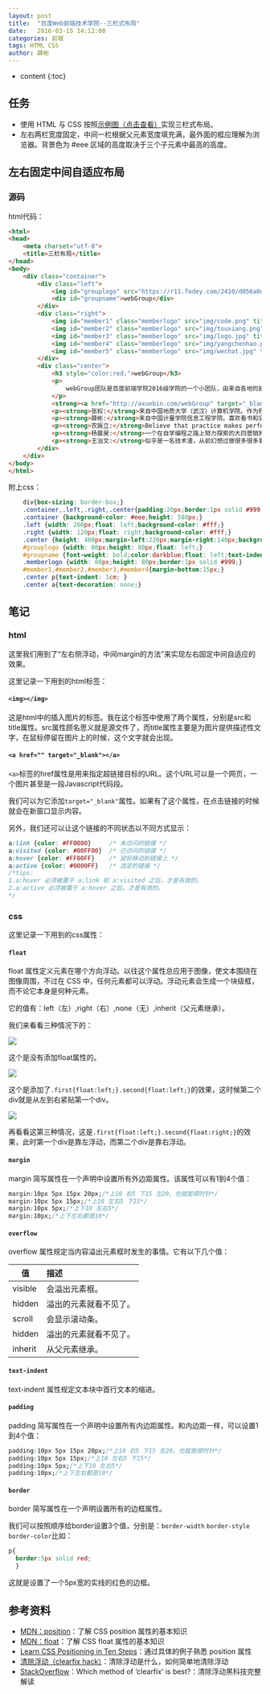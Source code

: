 ```yaml
---
layout: post
title:  "百度Web前端技术学院--三栏式布局"
date:   2016-03-15 14:12:00
categories: 前端
tags: HTML CSS
author: 薛彬
---
```


* content
{:toc}




## 任务

- 使用 HTML 与 CSS 按照[示例图（点击查看）](http://7xrp04.com1.z0.glb.clouddn.com/task_1_3_1.png)实现三栏式布局。
- 左右两栏宽度固定，中间一栏根据父元素宽度填充满，最外面的框应理解为浏览器。背景色为 #eee 区域的高度取决于三个子元素中最高的高度。

## 左右固定中间自适应布局

### 源码

html代码：

```html
<html>
<head>
    <meta charset="utf-8">
    <title>三栏布局</title>
</head>
<body>
    <div class="container">
        <div class="left">
            <img id="grouplogo" src="https://r11.fodey.com/2410/d056a0d89d2946dcafcf0751f7225e0e.1.gif" border: 0 width="80" height="80" >
            <div id="groupname">webGroup</div>
        </div>
        <div class="right">
            <img id="member1" class="memberlogo" src="img/code.png" title="张权">
            <img id="member2" class="memberlogo" src="img/touxiang.png" title="薛彬">
            <img id="member3" class="memberlogo" src="img/logo.jpg" title="农振立">
            <img id="member4" class="memberlogo" src="img/yangchenhao.png" title="杨晨昊">
            <img id="member5" class="memberlogo" src="img/wechat.jpg" title="王志文">
        </div>
        <div class="center">
            <h3 style="color:red;">webGroup</h3>
            <p>
                webGroup团队是百度前端学院2016级学院的一个小团队，由来自各地的前端兴趣小伙伴组成~成员共有五名，都想在此次学院中有所收获！
            </p>
            <strong><a href="http://axuebin.com/webGroup" target="_blank">团队主页(可以点一下哦~)</a></strong>
            <p><strong>张权:</strong>来自中国地质大学（武汉）计算机学院。作为程序猿，具备程序猿应有的气质和帅气！</p>
            <p><strong>薛彬:</strong>来自中国计量学院信息工程学院。喜欢看书和实践，热衷于解决具有挑战性的问题。<a href="http://axuebin.com" target="_blank">个人博客：http://axuebin.com</a></p>
            <p><strong>农振立:</strong>Believe that practice makes perfect.代码是敲出来的：坚信熟能生巧!<a href="mailto:nong99@outlook.com">   有事没事给我发邮件吧~</a></p>
            <p><strong>杨晨昊:</strong>一个在自学编程之路上努力探索的大四营销狗.Stay hungry, Stay foolish! <a href="http://chenhao-yang.github.io/" target="_blank">个人博客：http://chenhao-yang.github.io/</a></p>
            <p><strong>王治文:</strong>似乎是一名技术渣，从前幻想过做很多很多事情，但是都没有坚持下来，现在遇见了前端，真心喜欢并且希望能够坚持下去。</p>
        </div>
    </div>
</body>
</html>
```

附上css：

```css
    div{box-sizing: border-box;}
    .container,.left,.right,.center{padding:20px;border:1px solid #999;}
    .container {background-color: #eee;height: 580px;}
    .left {width: 200px;float: left;background-color: #fff;}
    .right {width: 120px;float: right;background-color: #fff;}
    .center {height: 400px;margin-left:220px;margin-right:140px;background-color: #fff;overflow:scroll}
    #grouplogo {width: 80px;height: 80px;float: left;}
    #groupname {font-weight: bold;color:darkblue;float: left;text-indent: 10px;}
    .memberlogo {width: 80px;height: 80px;border:1px solid #999;}
    #member1,#member2,#member3,#member4{margin-bottom:15px;}
    .center p{text-indent: 1cm; }
    .center a{text-decoration: none;}
```

## 笔记

### html

这里我们用到了“左右侧浮动，中间margin的方法”来实现左右固定中间自适应的效果。

这里记录一下用到的html标签：

#### `<img></img>`

这是html中的插入图片的标签。我在这个标签中使用了两个属性，分别是src和title属性。src属性顾名思义就是源文件了，而title属性主要是为图片提供描述性文字，在鼠标停留在图片上的时候，这个文字就会出现。

#### `<a href="" target="_blank"></a>`

`<a>`标签的href属性是用来指定超链接目标的URL。这个URL可以是一个网页，一个图片甚至是一段Javascript代码段。

我们可以为它添加`target="_blank"`属性。如果有了这个属性，在点击链接的时候就会在新窗口显示内容。

另外，我们还可以让这个链接的不同状态以不同方式显示：

```css
a:link {color: #FF0000}		/* 未访问的链接 */
a:visited {color: #00FF00}	/* 已访问的链接 */
a:hover {color: #FF00FF}	/* 鼠标移动到链接上 */
a:active {color: #0000FF}	/* 选定的链接 */
/*tips:
1.a:hover 必须被置于 a:link 和 a:visited 之后，才是有效的。
2.a:active 必须被置于 a:hover 之后，才是有效的。
*/
```

### css

这里记录一下用到的css属性：

#### `float`

float 属性定义元素在哪个方向浮动。以往这个属性总应用于图像，使文本围绕在图像周围，不过在 CSS 中，任何元素都可以浮动。浮动元素会生成一个块级框，而不论它本身是何种元素。

它的值有：left（左）,right（右）,none（无）,inherit（父元素继承）。

我们来看看三种情况下的：

![](http://i.imgur.com/9QaM9p0.png)

这个是没有添加float属性的。

![](http://i.imgur.com/t04XlO8.png)

这个是添加了`.first{float:left;}.second{float:left;}`的效果，这时候第二个div就是从左到右紧贴第一个div。

![](http://i.imgur.com/IGQW07g.png)

再看看这第三种情况，这是`.first{float:left;}.second{float:right;}`的效果，此时第一个div是靠左浮动，而第二个div是靠右浮动。

#### `margin`

margin 简写属性在一个声明中设置所有外边距属性。该属性可以有1到4个值：

```css
margin:10px 5px 15px 20px;/*上10 右5 下15 左20，也就是顺时针*/
margin:10px 5px 15px;/*上10 左右5 下15*/
margin:10px 5px;/*上下10 左右5*/
margin:10px;/*上下左右都是10*/
```

#### `overflow`

overflow 属性规定当内容溢出元素框时发生的事情。它有以下几个值：

|值|描述|
|---|:---|
|visible|会溢出元素框。|
|hidden|溢出的元素就看不见了。|
|scroll|会显示滚动条。|
|hidden|溢出的元素就看不见了。|
|inherit|从父元素继承。|

#### `text-indent`

text-indent 属性规定文本块中首行文本的缩进。

#### `padding`

padding 简写属性在一个声明中设置所有内边距属性。和内边距一样，可以设置1到4个值：

```css
padding:10px 5px 15px 20px;/*上10 右5 下15 左20，也就是顺时针*/
padding:10px 5px 15px;/*上10 左右5 下15*/
padding:10px 5px;/*上下10 左右5*/
padding:10px;/*上下左右都是10*/
```

#### `border`

border 简写属性在一个声明设置所有的边框属性。

我们可以按照顺序给border设置3个值，分别是：`border-width` `border-style` `border-color`比如：
	
```css
p{
  border:5px solid red;
  }
```

这就是设置了一个5px宽的实线的红色的边框。

## 参考资料

- [MDN：position](https://developer.mozilla.org/zh-CN/docs/Web/CSS/position)：了解 CSS position 属性的基本知识
- [MDN：float](https://developer.mozilla.org/en-US/docs/Web/CSS/float)：了解 CSS float 属性的基本知识
- [Learn CSS Positioning in Ten Steps](http://www.barelyfitz.com/screencast/html-training/css/positioning/)：通过具体的例子熟悉 position 属性
- [清除浮动（clearfix hack）](http://zh.learnlayout.com/clearfix.html)：清除浮动是什么，如何简单地清除浮动
- [StackOverflow](http://stackoverflow.com/questions/211383/which-method-of-clearfix-is-best)：Which method of ‘clearfix’ is best?：清除浮动黑科技完整解读

